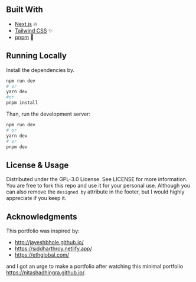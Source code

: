 

## Built With

* [Next.js](https://nextjs.org/) :fire:
* [Tailwind CSS](https://tailwindcss.com/) :sparkles:
* [pnpm](https://pnpm.io/) 🍿

## Running Locally

Install the dependencies by.  
```bash
npm run dev
# or
yarn dev
#or
pnpm install
```
Than, run the development server:

```bash
npm run dev
# or
yarn dev
# or 
pnpm dev
```

## License & Usage 
Distributed under the GPL-3.0 License. See LICENSE for more information.  
You are free to fork this repo and use it for your personal use. Although you can also remove the ```designed by``` attribute in the footer, but I would highly appreciate if you keep it. 

## Acknowledgments
This portfolio was inspired by:
* http://jayeshbhole.github.io/
* https://siddharthroy.netlify.app/
* https://ethglobal.com/

and I got an urge to make a portfolio after watching this minimal portfolio https://nitashadhingra.github.io/.
